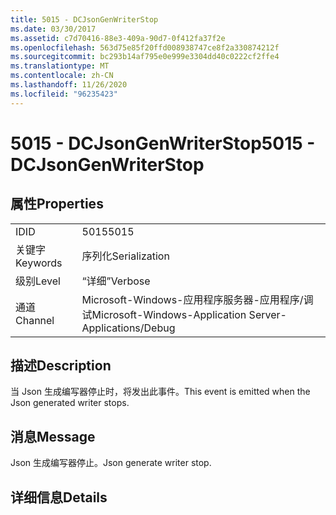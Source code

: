 ```yaml
---
title: 5015 - DCJsonGenWriterStop
ms.date: 03/30/2017
ms.assetid: c7d70416-88e3-409a-90d7-0f412fa37f2e
ms.openlocfilehash: 563d75e85f20ffd008938747ce8f2a330874212f
ms.sourcegitcommit: bc293b14af795e0e999e3304dd40c0222cf2ffe4
ms.translationtype: MT
ms.contentlocale: zh-CN
ms.lasthandoff: 11/26/2020
ms.locfileid: "96235423"
---
```

# <a name="5015---dcjsongenwriterstop"></a><span data-ttu-id="23463-102">5015 - DCJsonGenWriterStop</span><span class="sxs-lookup"><span data-stu-id="23463-102">5015 - DCJsonGenWriterStop</span></span>

## <a name="properties"></a><span data-ttu-id="23463-103">属性</span><span class="sxs-lookup"><span data-stu-id="23463-103">Properties</span></span>  
  
|||  
|-|-|  
|<span data-ttu-id="23463-104">ID</span><span class="sxs-lookup"><span data-stu-id="23463-104">ID</span></span>|<span data-ttu-id="23463-105">5015</span><span class="sxs-lookup"><span data-stu-id="23463-105">5015</span></span>|  
|<span data-ttu-id="23463-106">关键字</span><span class="sxs-lookup"><span data-stu-id="23463-106">Keywords</span></span>|<span data-ttu-id="23463-107">序列化</span><span class="sxs-lookup"><span data-stu-id="23463-107">Serialization</span></span>|  
|<span data-ttu-id="23463-108">级别</span><span class="sxs-lookup"><span data-stu-id="23463-108">Level</span></span>|<span data-ttu-id="23463-109">“详细”</span><span class="sxs-lookup"><span data-stu-id="23463-109">Verbose</span></span>|  
|<span data-ttu-id="23463-110">通道</span><span class="sxs-lookup"><span data-stu-id="23463-110">Channel</span></span>|<span data-ttu-id="23463-111">Microsoft-Windows-应用程序服务器-应用程序/调试</span><span class="sxs-lookup"><span data-stu-id="23463-111">Microsoft-Windows-Application Server-Applications/Debug</span></span>|  
  
## <a name="description"></a><span data-ttu-id="23463-112">描述</span><span class="sxs-lookup"><span data-stu-id="23463-112">Description</span></span>  

 <span data-ttu-id="23463-113">当 Json 生成编写器停止时，将发出此事件。</span><span class="sxs-lookup"><span data-stu-id="23463-113">This event is emitted when the Json generated writer stops.</span></span>  
  
## <a name="message"></a><span data-ttu-id="23463-114">消息</span><span class="sxs-lookup"><span data-stu-id="23463-114">Message</span></span>  

 <span data-ttu-id="23463-115">Json 生成编写器停止。</span><span class="sxs-lookup"><span data-stu-id="23463-115">Json generate writer stop.</span></span>  
  
## <a name="details"></a><span data-ttu-id="23463-116">详细信息</span><span class="sxs-lookup"><span data-stu-id="23463-116">Details</span></span>
